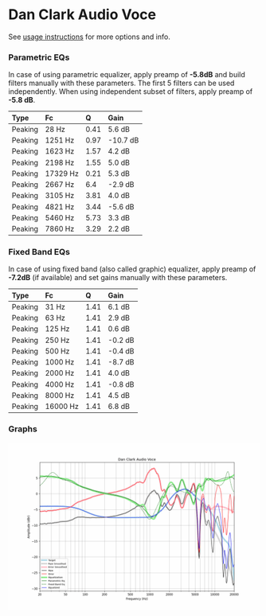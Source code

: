 # Dan Clark Audio Voce
See [usage instructions](https://github.com/jaakkopasanen/AutoEq#usage) for more options and info.

### Parametric EQs
In case of using parametric equalizer, apply preamp of **-5.8dB** and build filters manually
with these parameters. The first 5 filters can be used independently.
When using independent subset of filters, apply preamp of **-5.8 dB**.

| Type    | Fc       |    Q | Gain     |
|:--------|:---------|:-----|:---------|
| Peaking | 28 Hz    | 0.41 | 5.6 dB   |
| Peaking | 1251 Hz  | 0.97 | -10.7 dB |
| Peaking | 1623 Hz  | 1.57 | 4.2 dB   |
| Peaking | 2198 Hz  | 1.55 | 5.0 dB   |
| Peaking | 17329 Hz | 0.21 | 5.3 dB   |
| Peaking | 2667 Hz  | 6.4  | -2.9 dB  |
| Peaking | 3105 Hz  | 3.81 | 4.0 dB   |
| Peaking | 4821 Hz  | 3.44 | -5.6 dB  |
| Peaking | 5460 Hz  | 5.73 | 3.3 dB   |
| Peaking | 7860 Hz  | 3.29 | 2.2 dB   |

### Fixed Band EQs
In case of using fixed band (also called graphic) equalizer, apply preamp of **-7.2dB**
(if available) and set gains manually with these parameters.

| Type    | Fc       |    Q | Gain    |
|:--------|:---------|:-----|:--------|
| Peaking | 31 Hz    | 1.41 | 6.1 dB  |
| Peaking | 63 Hz    | 1.41 | 2.9 dB  |
| Peaking | 125 Hz   | 1.41 | 0.6 dB  |
| Peaking | 250 Hz   | 1.41 | -0.2 dB |
| Peaking | 500 Hz   | 1.41 | -0.4 dB |
| Peaking | 1000 Hz  | 1.41 | -8.7 dB |
| Peaking | 2000 Hz  | 1.41 | 4.0 dB  |
| Peaking | 4000 Hz  | 1.41 | -0.8 dB |
| Peaking | 8000 Hz  | 1.41 | 4.5 dB  |
| Peaking | 16000 Hz | 1.41 | 6.8 dB  |

### Graphs
![](./Dan%20Clark%20Audio%20Voce.png)